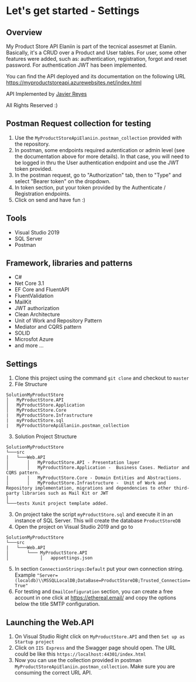 # Let's get started - Settings

## Overview

My Product Store API Elaniin is part of the tecnical assesmet at Elaniin. Basically, it's a CRUD over a Product and User tables. For user, some other features were added, such as: authentication, registration, forgot and reset password. For authentication JWT has been implemented.

You can find the API deployed and its documentation on the following URL
https://myproductstoreapi.azurewebsites.net/index.html

API Implemented by [Javier Reyes](https://www.linkedin.com/in/javier-reyes-06299678/)

All Rights Reserved :)

## Postman Request collection for testing

1. Use the `MyProductStoreApiElaniin.postman_collection` provided with the repository.
2. In postman, some endpoints required autentication or admin level (see the documentation above for more details). In that case, you will need to be logged in thru the User authentication endpoint and use the JWT token provided.
3. In the postman request, go to "Authorization" tab, then to "Type" and select "Bearer token" on the dropdown.
4. In token section, put your token provided by the Authenticate / Registration endpoints.
5. Click on send and have fun :)

## Tools

- Visual Studio 2019
- SQL Server
- Postman

## Framework, libraries and patterns

- C#
- Net Core 3.1
- EF Core and FluentAPI
- FluentValidation
- MailKit
- JWT authorization
- Clean Architecture
- Unit of Work and Repository Pattern
- Mediator and CQRS pattern
- SOLID
- Microsfot Azure
- and more ...

## Settings

1. Clone this project using the command `git clone` and checkout to `master`
2. File Structure

```
SolutionMyProductStore
│   MyProductStore.API
│   MyProductStore.Application
│   MyProductStore.Core
|   MyProductStore.Infrastructure
|   myProductStore.sql
|   MyProductStoreApiElaniin.postman_collection
```

3. Solution Project Structure

```
SolutionMyProductStore
└───src
|   └───Web.API
│       │   MyProductStore.API - Presentation layer
│       │   MyProductStore.Application -  Business Cases. Mediator and CQRS pattern.
|       |   MyProductStore.Core - Domain Entities and Abstractions.
│       │   MyProductStore.Infrastructure -  Unit of Work and Repository implementation, migrations and dependencies to other third-party libraries such as Mail Kit or JWT
│
└───tests Xunit project template added.
```

3. On project take the script `myProductStore.sql` and execute it in an instance of SQL Server. This will create the database `ProductStoreDB`
4. Open the project on Visual Studio 2019 and go to

```
SolutionMyProductStore
└───src
|   └───Web.API
│       └─── MyProductStore.API
│            │   appsettings.json
```

5. In section `ConnectionStrings:Default` put your own connection string. Example `"Server=(localdb)\\MSSQLLocalDB;DataBase=ProductStoreDB;Trusted_Connection=True"`
6. For testing and `EmailConfiguration` section, you can create a free account in one click at https://ethereal.email/ and copy the options below the title SMTP configuration.

## Launching the Web.API

1. On Visual Studio Right click on `MyProductStore.API` and then `Set up as Startup project`
2. Click on `IIS Express` and the Swagger page should open. The URL could be like this `https://localhost:44301/index.html`
3. Now you can use the collection provided in postman `MyProductStoreApiElaniin.postman_collection`. Make sure you are consuming the correct URL API.
